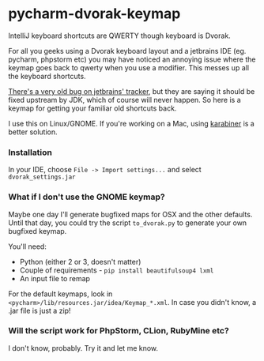 # pycharm-dvorak-keymap
IntelliJ keyboard shortcuts are QWERTY though keyboard is Dvorak.

For all you geeks using a Dvorak keyboard layout and a jetbrains IDE (eg. pycharm, phpstorm etc) you may have noticed an annoying issue where the keymap goes back to qwerty when you use a modifier.  This messes up all the keyboard shortcuts.  

[There's a very old bug on jetbrains' tracker](https://youtrack.jetbrains.com/issue/IDEA-63779), but they are saying it should be fixed upstream by JDK, which of course will never happen.  So here is a keymap for getting your familiar old shortcuts back.

I use this on Linux/GNOME.  If you're working on a Mac, using [karabiner](https://pqrs.org/osx/karabiner/) is a better solution.

### Installation
In your IDE, choose `File -> Import settings...` and select `dvorak_settings.jar`

### What if I don't use the GNOME keymap?
Maybe one day I'll generate bugfixed maps for OSX and the other defaults.  Until that day, you could try the script `to_dvorak.py` to generate your own bugfixed keymap.

You'll need:
 - Python (either 2 or 3, doesn't matter)
 - Couple of requirements - `pip install beautifulsoup4 lxml`
 - An input file to remap

For the default keymaps, look in `<pycharm>/lib/resources.jar/idea/Keymap_*.xml`.  In case you didn't know, a .jar file is just a zip!

### Will the script work for PhpStorm, CLion, RubyMine etc?
I don't know, probably.  Try it and let me know.  

